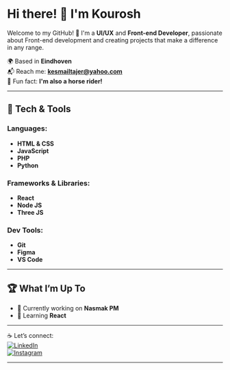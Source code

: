 # Hi there! 👋 I'm Kourosh  

Welcome to my GitHub! 🚀 I'm a **UI/UX** and **Front-end Developer**, passionate about Front-end development and creating projects that make a difference in any range.  

🌍 Based in **Eindhoven**  
📬 Reach me: **kesmailtajer@yahoo.com**  
🧩 Fun fact: **I'm also a horse rider!**  

---

## 🔧 Tech & Tools  
### Languages:  
- **HTML & CSS**  
- **JavaScript**  
- **PHP**
-  **Python**

### Frameworks & Libraries:  
- **React** 
- **Node JS**  
- **Three JS**  

### Dev Tools:  
- **Git**  
- **Figma**
- **VS Code**
---

## 🏆 What I’m Up To  
- 🔭 Currently working on **Nasmak PM**  
- 🌱 Learning **React**  

---

☕ Let’s connect:  
[![LinkedIn](https://img.shields.io/badge/LinkedIn-Connect-blue)](https://linkedin.com/in/kourosh-esmaeil-tajer)  
[![Instagram](https://img.shields.io/badge/Instagram-Follow-pink)](https://instagram.com/kourosh__e.t)

---
